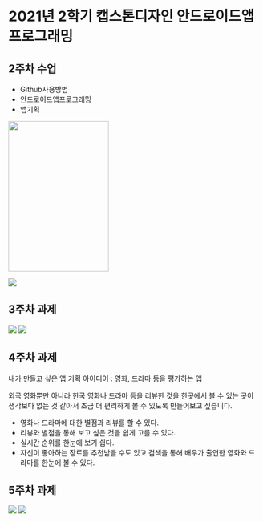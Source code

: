 # 2021년 2학기 캡스톤디자인 안드로이드앱 프로그래밍

## 2주차 수업 
  - Github사용방법
  - 안드로이드앱프로그래밍
  - 앱기획


 <img width="200" height="300" src="./png/dog.jpg"></img>

 <img width="" height="" src="./png/20273030_02.png"></img>

## 3주차 과제

 <img width="" height="" src="./png/20273030_03-1.JPG"></img>
 <img width="" height="" src="./png/20273030_03-2.JPG"></img>


## 4주차 과제

내가 만들고 싶은 앱 기획 아이디어 : 영화, 드라마 등을 평가하는 앱

  외국 영화뿐만 아니라 한국 영화나 드라마 등을 리뷰한 것을 한곳에서 볼 수 있는 곳이 생각보다 없는 것 같아서 조금 더 편리하게 볼 수 있도록 만들어보고 싶습니다.
  - 영화나 드라마에 대한 별점과 리뷰를 할 수 있다.
  - 리뷰와 별점을 통해 보고 싶은 것을 쉽게 고를 수 있다.
  - 실시간 순위를 한눈에 보기 쉽다.
  - 자신이 좋아하는 장르를 추천받을 수도 있고 검색을 통해 배우가 출연한 영화와 드라마를 한눈에 볼 수 있다.


## 5주차 과제

 <img width="" height="" src="./png/20273030_05-1.png"></img>
 <img width="" height="" src="./png/20273030_05-2.png"></img>
 
